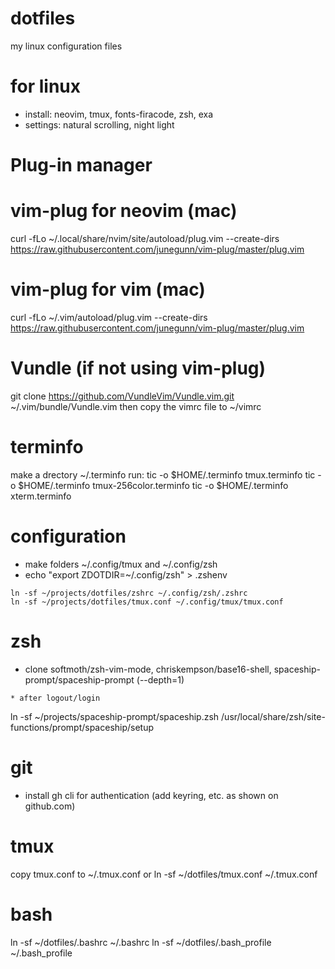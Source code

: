 # dotfiles
my linux configuration files

# for linux
* install: neovim, tmux, fonts-firacode, zsh, exa
* settings: natural scrolling, night light

# Plug-in manager

# vim-plug for neovim (mac)
curl -fLo ~/.local/share/nvim/site/autoload/plug.vim --create-dirs \
    https://raw.githubusercontent.com/junegunn/vim-plug/master/plug.vim
# vim-plug for vim (mac)
curl -fLo ~/.vim/autoload/plug.vim --create-dirs \
    https://raw.githubusercontent.com/junegunn/vim-plug/master/plug.vim
# Vundle (if not using vim-plug)
git clone https://github.com/VundleVim/Vundle.vim.git ~/.vim/bundle/Vundle.vim
then copy the vimrc file to ~/vimrc

# terminfo
make a drectory ~/.terminfo
run:
tic -o $HOME/.terminfo tmux.terminfo
tic -o $HOME/.terminfo tmux-256color.terminfo
tic -o $HOME/.terminfo xterm.terminfo

# configuration
* make folders ~/.config/tmux and ~/.config/zsh
* echo "export ZDOTDIR=~/.config/zsh" > .zshenv
```
ln -sf ~/projects/dotfiles/zshrc ~/.config/zsh/.zshrc
ln -sf ~/projects/dotfiles/tmux.conf ~/.config/tmux/tmux.conf
```

# zsh
* clone softmoth/zsh-vim-mode, chriskempson/base16-shell, spaceship-prompt/spaceship-prompt (--depth=1)
```
* after logout/login
```
ln -sf ~/projects/spaceship-prompt/spaceship.zsh /usr/local/share/zsh/site-functions/prompt/spaceship/setup

# git
* install gh cli for authentication (add keyring, etc. as shown on github.com)

# tmux
copy tmux.conf to ~/.tmux.conf
or
ln -sf ~/dotfiles/tmux.conf ~/.tmux.conf

# bash
ln -sf ~/dotfiles/.bashrc ~/.bashrc
ln -sf ~/dotfiles/.bash_profile ~/.bash_profile
